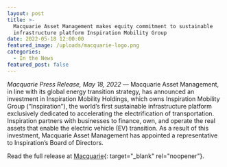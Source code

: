 ```yaml
---
layout: post
title: >-
  Macquarie Asset Management makes equity commitment to sustainable
  infrastructure platform Inspiration Mobility Group
date: 2022-05-18 12:00:00
featured_image: /uploads/macquarie-logo.png
categories:
  - In the News
featured_post: false
---
```

*Macquarie Press Release, May 18, 2022* — Macquarie Asset Management, in line with its global energy transition strategy, has announced an investment in Inspiration Mobility Holdings, which owns Inspiration Mobility Group (“Inspiration”), the world’s first sustainable infrastructure platform exclusively dedicated to accelerating the electrification of transportation. Inspiration partners with businesses to finance, own, and operate the real assets that enable the electric vehicle (EV) transition. As a result of this investment, Macquarie Asset Management has appointed a representative to Inspiration’s Board of Directors.

Read the full release at [Macquarie](https://www.macquarie.com/au/en/about/news/2022/macquarie-asset-management-makes-equity-commitment-to-sustainable-infrastructure-platform-inspiration-mobility-group.html){: target="_blank" rel="noopener"}.
